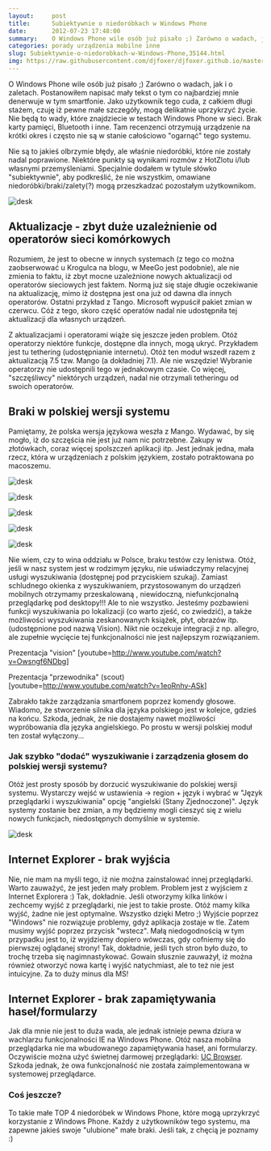 ```yaml
---
layout:     post
title:      Subiektywnie o niedoróbkach w Windows Phone
date:       2012-07-23 17:48:00
summary:    O Windows Phone wile osób już pisało ;) Zarówno o wadach, jak i o zaletach. Postanowiłem napisać mały tekst o tym co najbardziej mnie denerwuje w tym smartfonie. Jako użytkownik tego cuda, z całkiem długi stażem, czuję iż pewne małe szczegóły, mogą delikatnie uprzykrzyć życie. Nie będą to wady, które znajdziecie w testach Windows Phone w sieci. Brak karty pamięci, Bluetooth i inne. Tam recenzenci ...
categories: porady urządzenia mobilne inne
slug: Subiektywnie-o-niedorobkach-w-Windows-Phone,35144.html
img: https://raw.githubusercontent.com/djfoxer/djfoxer.github.io/master/_img/2012-7-23-_143_/g_-_-x-_-_-_x20120723173832_0.png
---
```




O Windows Phone wile osób już pisało ;) Zarówno o wadach, jak i o zaletach. Postanowiłem napisać mały tekst o tym co najbardziej mnie denerwuje w tym smartfonie. Jako użytkownik tego cuda, z całkiem długi stażem, czuję iż pewne małe szczegóły, mogą delikatnie uprzykrzyć życie. Nie będą to wady, które znajdziecie w testach Windows Phone w sieci. Brak karty pamięci, Bluetooth i inne. Tam recenzenci otrzymują urządzenie na krótki okres i często nie są w stanie całościowo "ogarnąć" tego systemu. 

Nie są to jakieś olbrzymie błędy, ale właśnie niedoróbki, które nie zostały nadal poprawione. Niektóre punkty są wynikami rozmów z HotZlotu i/lub własnymi przemyśleniami. Specjalnie dodałem w tytule słówko "subiektywnie", aby podkreślić, że nie wszystkim, omawiane niedoróbki/braki/zalety(?) mogą przeszkadzać pozostałym użytkownikom. 



![desk](https://raw.githubusercontent.com/djfoxer/djfoxer.github.io/master/_img/2012-7-23-_143_/g_-_-x-_-_-_x20120723173832_0.png)





## Aktualizacje - zbyt duże uzależnienie od operatorów sieci komórkowych



Rozumiem, że jest to obecne w innych systemach (z tego co można zaobserwować u Krogulca na blogu, w MeeGo jest podobnie), ale nie zmienia to faktu, iż zbyt mocne uzależnione nowych aktualizacji od operatorów sieciowych jest faktem. Normą już się staje długie oczekiwanie na aktualizację, mimo iż dostępna jest ona już od dawna dla innych operatorów. Ostatni przykład z Tango. Microsoft wypuścił pakiet zmian w czerwcu. Cóż z tego, skoro część operatów nadal nie udostępniła tej aktualizacji dla własnych urządzeń. 

Z aktualizacjami i operatorami wiąże się jeszcze jeden problem. Otóż operatorzy niektóre funkcje, dostępne dla innych, mogą ukryć. Przykładem jest tu tethering (udostępnianie internetu). Otóż ten moduł wszedł razem z aktualizacją 7.5 tzw. Mango (a dokładniej 7.1). Ale nie wszędzie! Wybranie operatorzy nie udostępnili tego w jednakowym czasie. Co więcej, "szczęśliwcy" niektórych urządzeń,  nadal nie otrzymali  tetheringu od swoich operatorów. 




## Braki w polskiej wersji systemu



Pamiętamy, że polska wersja językowa weszła z Mango. Wydawać, by się mogło, iż do szczęścia nie jest już nam nic potrzebne. Zakupy w złotówkach, coraz więcej spolszczeń aplikacji itp. Jest jednak jedna, mała rzecz, która w urządzeniach z polskim językiem, zostało potraktowana po macoszemu.



![desk](https://raw.githubusercontent.com/djfoxer/djfoxer.github.io/master/_img/2012-7-23-_143_/g_-_-x-_-_-_x20120721150624_0.jpg)


![desk](https://raw.githubusercontent.com/djfoxer/djfoxer.github.io/master/_img/2012-7-23-_143_/g_-_-x-_-_-_x20120721150709_0.jpg)




![desk](https://raw.githubusercontent.com/djfoxer/djfoxer.github.io/master/_img/2012-7-23-_143_/g_-_-x-_-_-_x20120721151900_0.jpg)


![desk](https://raw.githubusercontent.com/djfoxer/djfoxer.github.io/master/_img/2012-7-23-_143_/g_-_-x-_-_-_x20120721151906_0.jpg)




![desk](https://raw.githubusercontent.com/djfoxer/djfoxer.github.io/master/_img/2012-7-23-_143_/g_-_-x-_-_-_x20120721151911_0.jpg)



Nie wiem, czy to wina oddziału w Polsce, braku testów czy lenistwa. Otóż, jeśli w nasz system jest w rodzimym języku, nie uświadczymy relacyjnej usługi wyszukiwania (dostępnej pod przyciskiem szukaj). Zamiast schludnego okienka z wyszukiwaniem, przystosowanym do urządzeń mobilnych otrzymamy przeskalowaną , niewidoczną, niefunkcjonalną przeglądarkę pod desktopy!!! Ale to nie wszystko. Jesteśmy pozbawieni funkcji wyszukiwania po lokalizacji (co warto zjeść, co zwiedzić), a także możliwości wyszukiwania zeskanowanych książek, płyt, obrazów itp. (udostępnione pod nazwą Vision). Nikt nie oczekuje integracji z np. allegro, ale zupełnie wycięcie tej funkcjonalności nie jest najlepszym rozwiązaniem. 

Prezentacja "vision"
[youtube=http://www.youtube.com/watch?v=Owsngf6NDbg]

Prezentacja "przewodnika" (scout)
[youtube=http://www.youtube.com/watch?v=1eoRnhy-ASk]

Zabrakło także zarządzania smartfonem poprzez komendy głosowe. Wiadomo, że stworzenie silnika dla języka polskiego jest w kolejce, gdzieś na końcu. Szkoda, jednak, że nie dostajemy nawet możliwości wypróbowania dla języka angielskiego. Po prostu w wersji polskiej moduł ten został wyłączony...



### Jak szybko "dodać" wyszukiwanie i zarządzenia głosem do polskiej wersji systemu?



Otóż jest  prosty sposób by dorzucić wyszukiwanie do polskiej wersji systemu. Wystarczy wejść w ustawienia -> region + język i wybrać w "Język przeglądarki i wyszukiwania"  opcję "angielski (Stany Zjednoczone)". Język systemy zostanie bez zmian, a my będziemy mogli cieszyć się z wielu nowych funkcjach, niedostępnych domyślnie w systemie.



![desk](https://raw.githubusercontent.com/djfoxer/djfoxer.github.io/master/_img/2012-7-23-_143_/g_-_-x-_-_-_x20120721151741_0.jpg)





## Internet Explorer - brak wyjścia



Nie, nie mam na myśli tego, iż nie można zainstalować innej przeglądarki. Warto zauważyć, że jest jeden mały problem. Problem jest z wyjściem z Internet Explorera :) Tak, dokładnie. Jeśli otworzymy kilka linków i zechcemy wyjść z przeglądarki, nie jest to takie proste. Otóż mamy kilka wyjść, żadne nie jest optymalne. Wszystko dzięki Metro ;) Wyjście poprzez "Windows" nie rozwiązuje problemy, gdyż aplikacja zostaje w tle. Zatem musimy wyjść poprzez przycisk "wstecz". Małą niedogodnością w tym przypadku jest to, iż wyjdziemy dopiero wówczas, gdy cofniemy się do pierwszej oglądanej strony! Tak, dokładnie, jeśli tych stron było dużo, to trochę trzeba się nagimnastykować. Gowain słusznie zauważył, iż można również otworzyć nowa kartę i wyjść natychmiast, ale to też nie jest intuicyjne. Za to duży minus dla MS!



## Internet Explorer - brak zapamiętywania haseł/formularzy



Jak dla mnie nie jest to duża wada, ale jednak istnieje pewna dziura w wachlarzu funkcjonalności IE na Windows Phone. Otóż nasza mobilna przeglądarka nie ma wbudowanego zapamiętywania haseł, ani formularzy. Oczywiście można użyć świetnej darmowej przeglądarki: [UC Browser](http://www.windowsphone.com/en-US/apps/6cda5651-56b9-48b0-8771-91dbc188f873).  Szkoda jednak, że owa funkcjonalność nie została zaimplementowana w systemowej przeglądarce. 



### Coś jeszcze?



To takie małe TOP 4  niedoróbek w Windows Phone, które mogą uprzykrzyć korzystanie z Windows Phone. Każdy z użytkowników tego systemu, ma zapewne jakieś swoje "ulubione" małe braki. Jeśli tak, z chęcią je poznamy :)